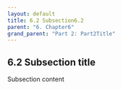 ```yaml
---
layout: default
title: 6.2 Subsection6.2
parent: "6. Chapter6"
grand_parent: "Part 2: Part2Title"
---
```


## 6.2 Subsection title

Subsection content
